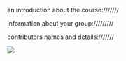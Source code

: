 an introduction about the course:///////

information about your group://///////

contributors names and details:///////

<img src="https://encrypted-tbn0.gstatic.com/images?q=tbn:ANd9GcQZGHaf4mBZl2smC-0HUPcMdhi4RNCVoPb9H2YwjGZH13wU9PzPdZ7h52F0CA&s">